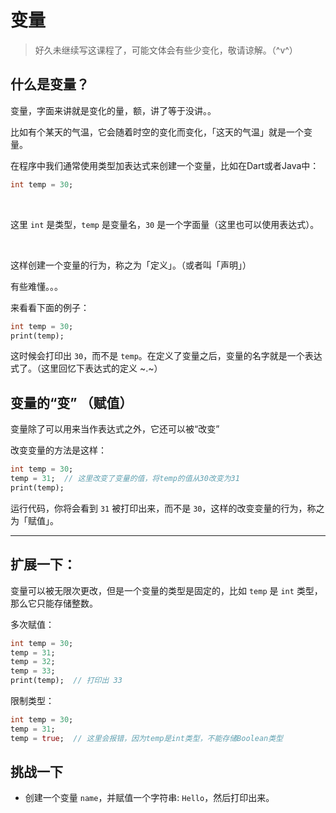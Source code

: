 # 变量

> 好久未继续写这课程了，可能文体会有些少变化，敬请谅解。（^v^）


## 什么是变量？

变量，字面来讲就是变化的量，额，讲了等于没讲。。

比如有个某天的气温，它会随着时空的变化而变化，「这天的气温」就是一个变量。

在程序中我们通常使用类型加表达式来创建一个变量，比如在Dart或者Java中：

```dart
int temp = 30;
```

<br>

这里 `int` 是类型，`temp` 是变量名，`30` 是一个字面量（这里也可以使用表达式）。

<br>

这样创建一个变量的行为，称之为「定义」。（或者叫「声明」）

有些难懂。。。

来看看下面的例子：

```dart
int temp = 30;
print(temp);
```

这时候会打印出 `30`，而不是 `temp`。在定义了变量之后，变量的名字就是一个表达式了。（这里回忆下表达式的定义 ~.~）

## 变量的“变” （赋值）

变量除了可以用来当作表达式之外，它还可以被“改变” 

改变变量的方法是这样：

```dart
int temp = 30;
temp = 31;  // 这里改变了变量的值，将temp的值从30改变为31
print(temp);
```

运行代码，你将会看到 `31` 被打印出来，而不是 `30`，这样的改变变量的行为，称之为「赋值」。


---

## 扩展一下：

变量可以被无限次更改，但是一个变量的类型是固定的，比如 `temp` 是 `int` 类型，那么它只能存储整数。

多次赋值：

```dart
int temp = 30;
temp = 31;
temp = 32;
temp = 33;
print(temp);  // 打印出 33
```

限制类型：

```dart
int temp = 30;
temp = 31;
temp = true;  // 这里会报错，因为temp是int类型，不能存储Boolean类型
```



## 挑战一下

- 创建一个变量 `name`，并赋值一个字符串: `Hello`，然后打印出来。

